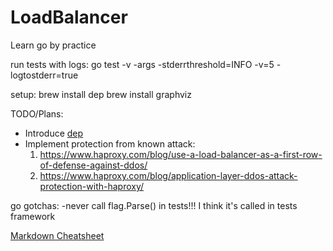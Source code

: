 
# LoadBalancer

Learn go by practice

run tests with logs: go test -v -args  -stderrthreshold=INFO -v=5 -logtostderr=true

setup:
brew install dep
brew install graphviz


TODO/Plans:

* Introduce [dep](https://github.com/golang/dep)
* Implement protection from known attack:
  1. <https://www.haproxy.com/blog/use-a-load-balancer-as-a-first-row-of-defense-against-ddos/>
  2. <https://www.haproxy.com/blog/application-layer-ddos-attack-protection-with-haproxy/>

go gotchas:
 -never call flag.Parse() in tests!!! I think it's called in tests framework

[Markdown Cheatsheet](https://github.com/adam-p/markdown-here/wiki/Markdown-Cheatsheet)
